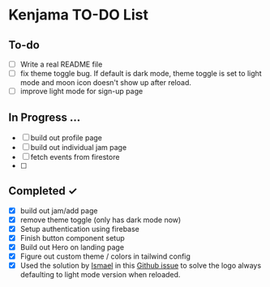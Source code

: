 # Kenjama TO-DO List

## To-do

-   [ ] Write a real README file
-   [ ] fix theme toggle bug. If default is dark mode, theme toggle is set to light mode and moon icon doesn't show up after reload.
-   [ ] improve light mode for sign-up page

## In Progress ...

-   [ ] build out profile page
-   [ ] build out individual jam page
-   [ ] fetch events from firestore
-   [ ]

## Completed ✓

-   [x] build out jam/add page
-   [x] remove theme toggle (only has dark mode now)
-   [x] Setup authentication using firebase
-   [x] Finish button component setup
-   [x] Build out Hero on landing page
-   [x] Figure out custom theme / colors in tailwind config
-   [x] Used the solution by [Ismael](https://github.com/ismaeljtl) in this [Github issue](https://github.com/pacocoursey/next-themes/issues/154) to solve the logo always defaulting to light mode version when reloaded.
